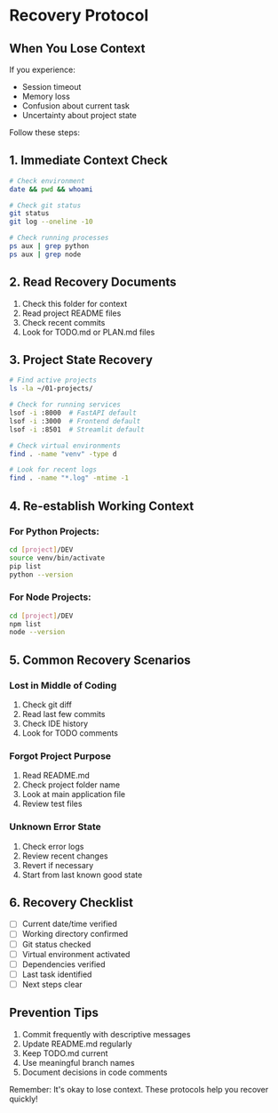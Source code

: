 # Recovery Protocol

## When You Lose Context

If you experience:
- Session timeout
- Memory loss
- Confusion about current task
- Uncertainty about project state

Follow these steps:

## 1. Immediate Context Check

```bash
# Check environment
date && pwd && whoami

# Check git status
git status
git log --oneline -10

# Check running processes
ps aux | grep python
ps aux | grep node
```

## 2. Read Recovery Documents

1. Check this folder for context
2. Read project README files
3. Check recent commits
4. Look for TODO.md or PLAN.md files

## 3. Project State Recovery

```bash
# Find active projects
ls -la ~/01-projects/

# Check for running services
lsof -i :8000  # FastAPI default
lsof -i :3000  # Frontend default
lsof -i :8501  # Streamlit default

# Check virtual environments
find . -name "venv" -type d

# Look for recent logs
find . -name "*.log" -mtime -1
```

## 4. Re-establish Working Context

### For Python Projects:
```bash
cd [project]/DEV
source venv/bin/activate
pip list
python --version
```

### For Node Projects:
```bash
cd [project]/DEV
npm list
node --version
```

## 5. Common Recovery Scenarios

### Lost in Middle of Coding
1. Check git diff
2. Read last few commits
3. Check IDE history
4. Look for TODO comments

### Forgot Project Purpose
1. Read README.md
2. Check project folder name
3. Look at main application file
4. Review test files

### Unknown Error State
1. Check error logs
2. Review recent changes
3. Revert if necessary
4. Start from last known good state

## 6. Recovery Checklist

- [ ] Current date/time verified
- [ ] Working directory confirmed
- [ ] Git status checked
- [ ] Virtual environment activated
- [ ] Dependencies verified
- [ ] Last task identified
- [ ] Next steps clear

## Prevention Tips

1. Commit frequently with descriptive messages
2. Update README.md regularly
3. Keep TODO.md current
4. Use meaningful branch names
5. Document decisions in code comments

Remember: It's okay to lose context. These protocols help you recover quickly!
